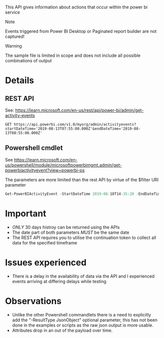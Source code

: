 This API gives information about actions that occur within the power bi service
> [!NOTE]  
> Events triggered from Power BI Desktop or Paginated report builder are not captured!

> [!WARNING]  
> The sample file is limited in scope and does not include all possible combinations of output

# Details
## REST API
See: https://learn.microsoft.com/en-us/rest/api/power-bi/admin/get-activity-events

```http
GET https://api.powerbi.com/v1.0/myorg/admin/activityevents?startDateTime='2019-08-13T07:55:00.000Z'&endDateTime='2019-08-13T08:55:00.000Z'
```


## Powershell cmdlet
See https://learn.microsoft.com/en-us/powershell/module/microsoftpowerbimgmt.admin/get-powerbiactivityevent?view=powerbi-ps

The parameters are more limited than the rest API by virtue of the $filter URI parameter

```powershell
Get-PowerBIActivityEvent -StartDateTime 2019-08-10T14:35:20 -EndDateTime 2019-08-10T18:25:50
```


# Important
* *ONLY* 30 days histroy can be returned using the APIs
* The date part of both parameters *MUST* be the same date
* The REST API requires you to utilise the continuation token to collect all data for the specified timeframe

# Issues experienced
* There is a delay in the availability of data via the API and I experienced events arriving at differing delays while testing

# Observations
* Unlike the other Powershell commandlets there is a need to explicitly add the "-ResultType JsonObject" optional parameter, this has not been done in the examples or scripts as the raw json output is more usable.
* Attributes drop in an out of the payload over time.

